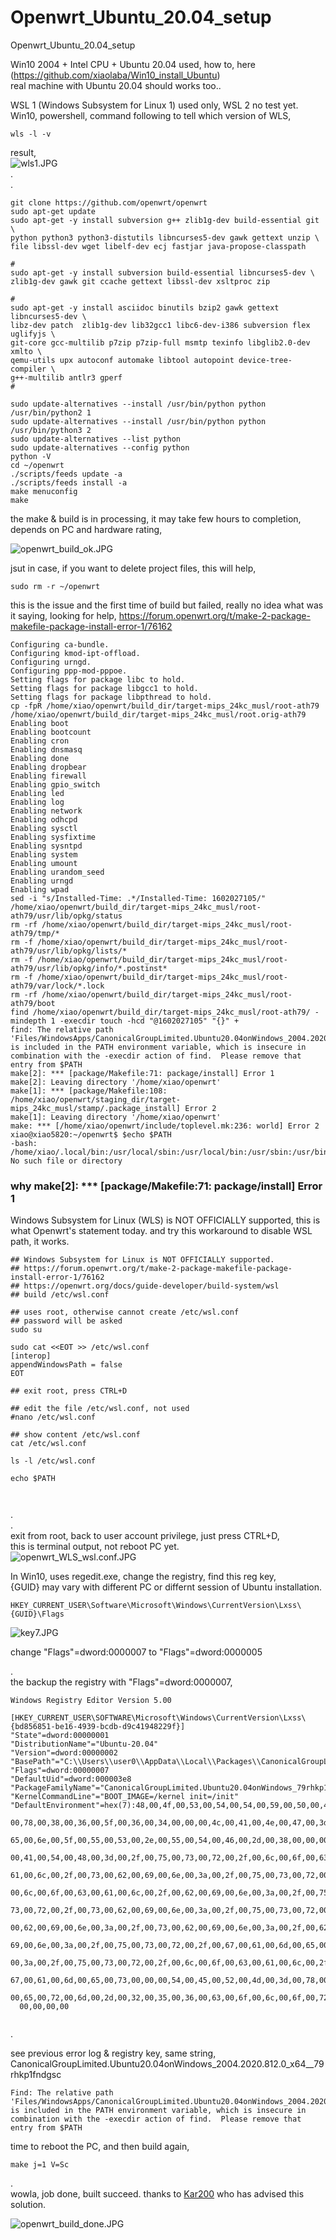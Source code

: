 # Openwrt_Ubuntu_20.04_setup

Openwrt_Ubuntu_20.04_setup  
  
Win10 2004 + Intel CPU + Ubuntu 20.04 used, how to, here (https://github.com/xiaolaba/Win10_install_Ubuntu)  
real machine with Ubuntu 20.04 should works too..  

WSL 1 (Windows Subsystem for Linux 1) used only, WSL 2 no test yet. Win10, powershell, command following to tell which version of WLS, 
```  
wls -l -v
```  
result,  
![wls1.JPG](wls1.JPG)  
.  
.  



```  
git clone https://github.com/openwrt/openwrt
sudo apt-get update
sudo apt-get -y install subversion g++ zlib1g-dev build-essential git \
python python3 python3-distutils libncurses5-dev gawk gettext unzip \
file libssl-dev wget libelf-dev ecj fastjar java-propose-classpath

#
sudo apt-get -y install subversion build-essential libncurses5-dev \
zlib1g-dev gawk git ccache gettext libssl-dev xsltproc zip

#
sudo apt-get -y install asciidoc binutils bzip2 gawk gettext libncurses5-dev \
libz-dev patch  zlib1g-dev lib32gcc1 libc6-dev-i386 subversion flex uglifyjs \
git-core gcc-multilib p7zip p7zip-full msmtp texinfo libglib2.0-dev xmlto \
qemu-utils upx autoconf automake libtool autopoint device-tree-compiler \
g++-multilib antlr3 gperf
#

sudo update-alternatives --install /usr/bin/python python /usr/bin/python2 1  
sudo update-alternatives --install /usr/bin/python python /usr/bin/python3 2  
sudo update-alternatives --list python  
sudo update-alternatives --config python  
python -V  
cd ~/openwrt
./scripts/feeds update -a
./scripts/feeds install -a
make menuconfig
make
```  
  
  
the make & build is in processing,  it may take few hours to completion, depends on PC and hardware rating,

![openwrt_build_ok.JPG](openwrt_build_ok.JPG)  


  
jsut in case, if you want to delete project files, this will help,
```  
sudo rm -r ~/openwrt
```  



this is the issue and the first time of build but failed, really no idea what was it saying, looking for help,
https://forum.openwrt.org/t/make-2-package-makefile-package-install-error-1/76162
```  
Configuring ca-bundle.
Configuring kmod-ipt-offload.
Configuring urngd.
Configuring ppp-mod-pppoe.
Setting flags for package libc to hold.
Setting flags for package libgcc1 to hold.
Setting flags for package libpthread to hold.
cp -fpR /home/xiao/openwrt/build_dir/target-mips_24kc_musl/root-ath79 /home/xiao/openwrt/build_dir/target-mips_24kc_musl/root.orig-ath79
Enabling boot
Enabling bootcount
Enabling cron
Enabling dnsmasq
Enabling done
Enabling dropbear
Enabling firewall
Enabling gpio_switch
Enabling led
Enabling log
Enabling network
Enabling odhcpd
Enabling sysctl
Enabling sysfixtime
Enabling sysntpd
Enabling system
Enabling umount
Enabling urandom_seed
Enabling urngd
Enabling wpad
sed -i "s/Installed-Time: .*/Installed-Time: 1602027105/" /home/xiao/openwrt/build_dir/target-mips_24kc_musl/root-ath79/usr/lib/opkg/status
rm -rf /home/xiao/openwrt/build_dir/target-mips_24kc_musl/root-ath79/tmp/*
rm -f /home/xiao/openwrt/build_dir/target-mips_24kc_musl/root-ath79/usr/lib/opkg/lists/*
rm -f /home/xiao/openwrt/build_dir/target-mips_24kc_musl/root-ath79/usr/lib/opkg/info/*.postinst*
rm -f /home/xiao/openwrt/build_dir/target-mips_24kc_musl/root-ath79/var/lock/*.lock
rm -rf /home/xiao/openwrt/build_dir/target-mips_24kc_musl/root-ath79/boot
find /home/xiao/openwrt/build_dir/target-mips_24kc_musl/root-ath79/ -mindepth 1 -execdir touch -hcd "@1602027105" "{}" +
find: The relative path 'Files/WindowsApps/CanonicalGroupLimited.Ubuntu20.04onWindows_2004.2020.812.0_x64__79rhkp1fndgsc' is included in the PATH environment variable, which is insecure in combination with the -execdir action of find.  Please remove that entry from $PATH
make[2]: *** [package/Makefile:71: package/install] Error 1
make[2]: Leaving directory '/home/xiao/openwrt'
make[1]: *** [package/Makefile:108: /home/xiao/openwrt/staging_dir/target-mips_24kc_musl/stamp/.package_install] Error 2
make[1]: Leaving directory '/home/xiao/openwrt'
make: *** [/home/xiao/openwrt/include/toplevel.mk:236: world] Error 2
xiao@xiao5820:~/openwrt$ $echo $PATH
-bash: /home/xiao/.local/bin:/usr/local/sbin:/usr/local/bin:/usr/sbin:/usr/bin:/sbin:/bin:/usr/games:/usr/local/games:/mnt/c/Program: No such file or directory
```  



### why make[2]: *** [package/Makefile:71: package/install] Error 1
Windows Subsystem for Linux (WLS) is NOT OFFICIALLY supported, this is what Openwrt's statement today.
and try this workaround to disable WSL path, it works.

```  
## Windows Subsystem for Linux is NOT OFFICIALLY supported.
## https://forum.openwrt.org/t/make-2-package-makefile-package-install-error-1/76162
## https://openwrt.org/docs/guide-developer/build-system/wsl
## build /etc/wsl.conf

## uses root, otherwise cannot create /etc/wsl.conf
## password will be asked
sudo su  

sudo cat <<EOT >> /etc/wsl.conf  
[interop]
appendWindowsPath = false  
EOT

## exit root, press CTRL+D

## edit the file /etc/wsl.conf, not used
#nano /etc/wsl.conf

## show content /etc/wsl.conf  
cat /etc/wsl.conf

ls -l /etc/wsl.conf

echo $PATH



```  
.  
.  
exit from root, back to user account privilege, just press CTRL+D,  
this is terminal output, not reboot PC yet.  
![openwrt_WLS_wsl.conf.JPG](openwrt_WLS_wsl.conf.JPG)  


In Win10, uses regedit.exe, change the registry, find this reg key,   
{GUID} may vary with different PC or differnt session of Ubuntu installation.   
```
HKEY_CURRENT_USER\Software\Microsoft\Windows\CurrentVersion\Lxss\{GUID}\Flags  
```
![key7.JPG](key7.JPG)  


change "Flags"=dword:0000007 to "Flags"=dword:0000005  

.  
the backup the registry with "Flags"=dword:0000007,  

```  
Windows Registry Editor Version 5.00

[HKEY_CURRENT_USER\SOFTWARE\Microsoft\Windows\CurrentVersion\Lxss\{bd856851-be16-4939-bcdb-d9c41948229f}]
"State"=dword:00000001
"DistributionName"="Ubuntu-20.04"
"Version"=dword:00000002
"BasePath"="C:\\Users\\user0\\AppData\\Local\\Packages\\CanonicalGroupLimited.Ubuntu20.04onWindows_79rhkp1fndgsc\\LocalState"
"Flags"=dword:00000007
"DefaultUid"=dword:000003e8
"PackageFamilyName"="CanonicalGroupLimited.Ubuntu20.04onWindows_79rhkp1fndgsc"
"KernelCommandLine"="BOOT_IMAGE=/kernel init=/init"
"DefaultEnvironment"=hex(7):48,00,4f,00,53,00,54,00,54,00,59,00,50,00,45,00,3d,\
  00,78,00,38,00,36,00,5f,00,36,00,34,00,00,00,4c,00,41,00,4e,00,47,00,3d,00,\
  65,00,6e,00,5f,00,55,00,53,00,2e,00,55,00,54,00,46,00,2d,00,38,00,00,00,50,\
  00,41,00,54,00,48,00,3d,00,2f,00,75,00,73,00,72,00,2f,00,6c,00,6f,00,63,00,\
  61,00,6c,00,2f,00,73,00,62,00,69,00,6e,00,3a,00,2f,00,75,00,73,00,72,00,2f,\
  00,6c,00,6f,00,63,00,61,00,6c,00,2f,00,62,00,69,00,6e,00,3a,00,2f,00,75,00,\
  73,00,72,00,2f,00,73,00,62,00,69,00,6e,00,3a,00,2f,00,75,00,73,00,72,00,2f,\
  00,62,00,69,00,6e,00,3a,00,2f,00,73,00,62,00,69,00,6e,00,3a,00,2f,00,62,00,\
  69,00,6e,00,3a,00,2f,00,75,00,73,00,72,00,2f,00,67,00,61,00,6d,00,65,00,73,\
  00,3a,00,2f,00,75,00,73,00,72,00,2f,00,6c,00,6f,00,63,00,61,00,6c,00,2f,00,\
  67,00,61,00,6d,00,65,00,73,00,00,00,54,00,45,00,52,00,4d,00,3d,00,78,00,74,\
  00,65,00,72,00,6d,00,2d,00,32,00,35,00,36,00,63,00,6f,00,6c,00,6f,00,72,00,\
  00,00,00,00


```  
.  

see previous error log & registry key, same string, CanonicalGroupLimited.Ubuntu20.04onWindows_2004.2020.812.0_x64__79rhkp1fndgsc  
```  
Find: The relative path 'Files/WindowsApps/CanonicalGroupLimited.Ubuntu20.04onWindows_2004.2020.812.0_x64__79rhkp1fndgsc' is included in the PATH environment variable, which is insecure in combination with the -execdir action of find.  Please remove that entry from $PATH
```  


time to reboot the PC, and then build again,
```  
make j=1 V=Sc

```  
.  
wowla, job done, built succeed. thanks to [Kar200](https://forum.openwrt.org/u/kar200) who has advised this solution.

![openwrt_build_done.JPG](openwrt_build_done.JPG)  
